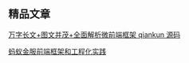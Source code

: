 ## 精品文章

[万字长文+图文并茂+全面解析微前端框架 qiankun 源码](https://segmentfault.com/a/1190000022275991/)


[蚂蚁金服前端框架和工程化实践](https://yq.aliyun.com/articles/709602)